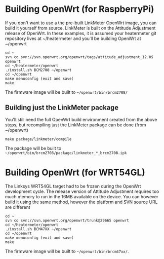 # Building OpenWrt (for RaspberryPi)
If you don't want to use a the pre-built LinkMeter OpenWrt image, you can build it yourself from source.  LinkMeter is built on the Attitude Adjustment release of OpenWrt.  In these examples, it is assumed your heatermeter git repository lives at ~/heatermeter and you'll be building OpenWrt at ~/openwrt

    cd ~
    svn co svn://svn.openwrt.org/openwrt/tags/attitude_adjustment_12.09 openwrt
    cd ~/heatermeter/openwrt
    ./install.sh BCM2708 ~/openwrt
    cd ~/openwrt
    make menuconfig (exit and save)
    make

The firmware image will be built to `~/openwrt/bin/brcm2708/`

## Building just the LinkMeter package
You'll still need the full OpenWrt build environment created from the above steps, but recompiling just the LinkMeter package can be done (from ~/openwrt)

    make package/linkmeter/compile

The package will be built to `~/openwrt/bin/brcm2708/package/linkmeter_*_brcm2708.ipk`

# Building OpenWrt (for WRT54GL)
The Linksys WRT54GL target had to be frozen during the OpenWrt development cycle. The release version of Attitude Adjustment requires too much memory to run in the 16MB available on the device. You can however build  it using the same method, however the platform and SVN source URL are different

    cd ~
    svn co svn://svn.openwrt.org/openwrt/trunk@29665 openwrt
    cd ~/heatermeter/openwrt
    ./install.sh BCM47XX ~/openwrt
    cd ~/openwrt
    make menuconfig (exit and save)
    make

The firmware image will be built to `~/openwrt/bin/brcm47xx/`.
